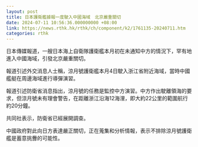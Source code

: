 ```yaml
---
layout: post
title: 日本護衛艦據報一度駛入中國海域　北京嚴重關切
date: 2024-07-11 10:56:36.000000000 +08:00
link: https://news.rthk.hk/rthk/ch/component/k2/1761135-20240711.htm
categories: rthk
---
```


日本傳媒報道，一艘日本海上自衛隊護衛艦本月初在未通知中方的情況下，罕有地進入中國海域，引發北京嚴重關切。

報道引述外交消息人士稱，涼月號護衛艦本月4日駛入浙江省附近海域，當時中國艦艇在周邊海域進行導彈演習。

報道引述防衛省消息指出，涼月號的任務是監控中方演習。中方作出駛離領海的要求，但涼月號未有理會警告，在距離浙江沿海12海浬，即大約22公里的範圍航行約20分鐘。

共同社表示，防衛省已經展開調查。

中國政府對此向日方表達嚴正關切，正在蒐集和分析情報，表示不排除涼月號護衛艦是蓄意挑釁的可能性。
